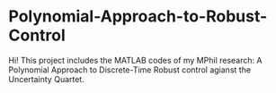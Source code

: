 # Polynomial-Approach-to-Robust-Control

Hi! This project includes the MATLAB codes of my MPhil research: A Polynomial Approach to Discrete-Time Robust control agianst the Uncertainty Quartet.
